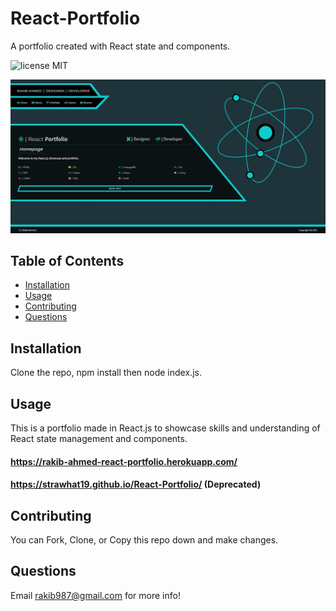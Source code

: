 # React-Portfolio
A portfolio created with React state and components.

![license MIT](https://img.shields.io/badge/license-MIT-blue.svg)

![Screenshot of Application](https://raw.githubusercontent.com/strawhat19/React-Portfolio/main/public/screenshot.JPG)

## **Table of Contents**
* [Installation](#installation)
* [Usage](#usage)
* [Contributing](#contributing)
* [Questions](#questions)

## Installation
Clone the repo, npm install then node index.js.

## Usage
This is a portfolio made in React.js to showcase skills and understanding of React state management and components.
#### https://rakib-ahmed-react-portfolio.herokuapp.com/
#### https://strawhat19.github.io/React-Portfolio/ (Deprecated)

## Contributing
You can Fork, Clone, or Copy this repo down and make changes.

## Questions
Email rakib987@gmail.com for more info!